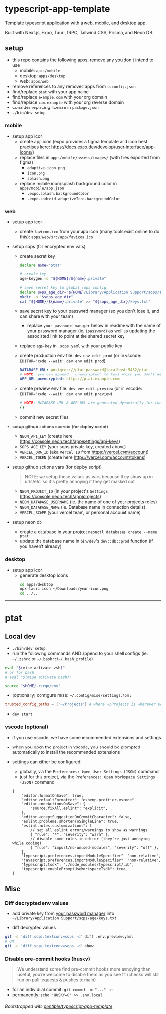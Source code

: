 # typescript-app-template

Template typescript application with a web, mobile, and desktop app.

Built with Next.js, Expo, Tauri, tRPC, Tailwind CSS, Prisma, and Neon DB.

## setup

-   this repo contains the following apps, remove any you don't intend to use
    -   mobile: `apps/mobile`
    -   desktop: `apps/desktop`
    -   web: `apps/web`
-   remove references to any removed apps from `tsconfig.json`
-   find/replace `ptat` with your app name
-   find/replace `example.com` with your org domain
-   find/replace `com.example` with your org reverse domain
-   consider replacing license in `package.json`
-   `./bin/dev setup`

### mobile

-   setup app icon
    -   create app icon (expo provides a figma template and icon best practises
        here: https://docs.expo.dev/develop/user-interface/app-icons/)
    -   replace files in `apps/mobile/assets/images/` (with files exported from
        figma)
        -   `adaptive-icon.png`
        -   `icon.png`
        -   `splash.png`
    -   replace mobile icon/splash background color in `apps/mobile/app.json`
        -   `.expo.splash.backgroundColor`
        -   `.expo.android.adaptiveIcon.backgroundColor`

### web

-   setup app icon

    -   create `favicon.ico` from your app icon (many tools exist online to do
        this): `apps/web/src/app/favicon.ico`

-   setup sops (for encrypted env vars)

    -   create secret key

        ```bash
        declare name='ptat'
        
        # create key
        age-keygen -o "${HOME}/${name}.private"
        
        # save secret key to global sops config
        declare sops_age_dir="${HOME}/Library/Application Support/sops/age"
        mkdir -p "$sops_age_dir"
        cat "${HOME}/${name}.private" >> "${sops_age_dir}/keys.txt"
        ```

    -   save secret key to your password manager (so you don't lose it, and can
        share with your team)

        -   replace `your password manager` below in readme with the name of
            your password manager (ie. `1password`) as well as updating the
            associated link to point at the shared secret key

    -   replace `age-key` in `.sops.yaml` with your public key

    -   create production env file: `dev env edit prod` (or in vscode:
        `EDITOR='code --wait' dev env edit prod`)

        ```yaml
        DATABASE_URL: postgres://ptat:password@localhost:5432/ptat
        # NOTE: you can append `_unencrypted` to keys which you don't want encrypted
        APP_URL_unencrypted: https://ptat.example.com
        ```

    -   create preview env file: `dev env edit preview` (or in vscode:
        `EDITOR='code --wait' dev env edit preview`)

        ```yaml
        # NOTE: DATABASE_URL & APP_URL are generated dynamically for the preview env and don't need to be here, thus you can just enter `{}` until you have actual envs to enter
        {}
        ```

    -   commit new secret files

-   setup github actions secrets (for deploy script)
    -   `NEON_API_KEY` (create here
        https://console.neon.tech/app/settings/api-keys)
    -   `SOPS_AGE_KEY` (your sops private key, created above)
    -   `VERCEL_ORG_ID` (aka `Vercel ID` from https://vercel.com/account)
    -   `VERCEL_TOKEN` (create here https://vercel.com/account/tokens)
-   setup github actions vars (for deploy script)

    > NOTE: we setup these values as vars because they show up in urls/etc, so
    > it's pretty annoying if they get masked out

    -   `NEON_PROJECT_ID` (in your project's `Settings`
        https://console.neon.tech/app/projects)
    -   `NEON_DATABASE_USERNAME` (ie. the name of one of your projects roles)
    -   `NEON_DATABASE_NAME` (ie. Database name in connection details)
    -   `VERCEL_SCOPE` (your vercel team, or personal account name)

-   setup neon db
    -   create a database in your project `neonctl databases create --name ptat`
    -   update the database name in `bin/dev`'s `dev::db::prod` function (if you
        haven't already)

### desktop

-   setup app icon
    -   generate desktop icons
        ```bash
        cd apps/desktop
        npx tauri icon ~/Downloads/your-icon.png
        cd ../..
        ```

---

# ptat

## Local dev

-   `./bin/dev setup`
-   run the following commands AND append to your shell configs (ie. `~/.zshrc`
    or `~/.bashrc`/`~/.bash_profile`)

```bash
eval "$(mise activate zsh)"
# or for bash
# eval "$(mise activate bash)"

source "$HOME/.cargo/env"
```

-   (optionally) configure mise: `~/.config/mise/settings.toml`

```toml
trusted_config_paths = ["~/Projects"] # where ~/Projects is wherever you clone your repos
```

-   `dev start`

### vscode (optional)

-   if you use vscode, we have some recommended extensions and settings
-   when you open the project in vscode, you should be prompted automatically to
    install the recommended extensions
-   settings can either be configured:

    -   globally, via the `Preferences: Open User Settings (JSON)` command
    -   just for this project, via the
        `Preferences: Open Workspace Settings (JSON)` command

    ```jsonc
    {
        "editor.formatOnSave": true,
        "editor.defaultFormatter": "esbenp.prettier-vscode",
        "editor.codeActionsOnSave": {
            "source.fixAll.eslint": "explicit",
        },
        "editor.acceptSuggestionOnCommitCharacter": false,
        "eslint.problems.shortenToSingleLine": true,
        "eslint.rules.customizations": [
            // set all eslint errors/warnings to show as warnings
            { "rule": "*", "severity": "warn" },
            // disable some rules in editor (they're just annoying while coding)
            { "rule": "import/no-unused-modules", "severity": "off" },
        ],
        "typescript.preferences.importModuleSpecifier": "non-relative",
        "javascript.preferences.importModuleSpecifier": "non-relative",
        "typescript.tsdk": "./node_modules/typescript/lib",
        "typescript.enablePromptUseWorkspaceTsdk": true,
    }
    ```

## Misc

### Diff decrypted env values

-   add private key from <!-- TODO: replace name/link  -->
    [your password manager](https://start.1password.com/open) into
    `~/Library/Application Support/sops/age/keys.txt`

-   diff decrypted values

```bash
git -c 'diff.sops.textconv=sops -d' diff .env.preview.yaml
# OR
git -c 'diff.sops.textconv=sops -d' show
```

### Disable pre-commit hooks (husky)

> We understand some find pre-commit hooks more annoying than useful, you're
> welcome to disable them as you see fit (checks will still run on pull requests
> & pushes to main)

-   for an individual commit: `git commit -m "..." -n`
-   permanently: `echo 'HUSKY=0' >> .env.local`

###### Bootstrapped with [pentible/typescript-app-template](https://github.com/pentible/typescript-app-template)
